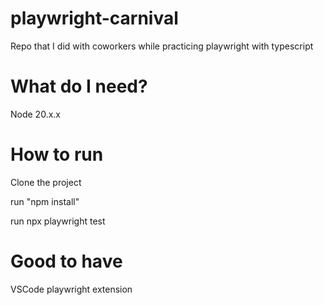 # playwright-carnival
Repo that I did with coworkers while practicing playwright with typescript

# What do I need? 
Node 20.x.x

# How to run
Clone the project

run "npm install" 

run npx playwright test

# Good to have
VSCode playwright extension
